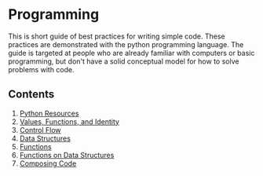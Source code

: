 Programming
===========

This is short guide of best practices for writing simple code. These practices are demonstrated with the python programming language. The guide is targeted at people who are already familiar with computers or basic programming, but don't have a solid conceptual model for how to solve problems with code.

Contents
--------
1. [Python Resources](python_resources.md)
2. [Values, Functions, and Identity](values_functions_identity.md)
3. [Control Flow](control_flow.md)
4. [Data Structures](data_structures.md)
5. [Functions](functions.md)
6. [Functions on Data Structures](functions_on_data_structures.md)
7. [Composing Code](composing_code.md)
